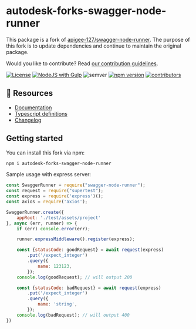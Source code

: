 # autodesk-forks-swagger-node-runner

This package is a fork of [apigee-127/swagger-node-runner](https://github.com/apigee-127/swagger-node-runner). 
The purpose of this fork is to update dependencies and continue to maintain the original package.

Would you like to contribute? Read [our contribution guidelines](./CONTRIBUTING.md).

[![License](http://img.shields.io/npm/lgger-node-runner.svg)](https://github.com/autodesk-forks/swagger-node-runner/blob/master/LICENSE)
[![NodeJS with Gulp](https://github.com/autodesk-forks/swagger-node-runner/actions/workflows/npm-gulp.yml/badge.svg)](https://github.com/autodesk-forks/swagger-node-runner/actions/workflows/npm-gulp.yml)
![semver](https://img.shields.io/badge/semver-2.0.0-blue)
[![npm version](https://badgen.net/npm/v/autodesk-forks-swagger-node-runner)](https://www.npmjs.com/package/autodesk-forks-swagger-node-runner)
[![contributors](https://img.shields.io/github/contributors/autodesk-forks/swagger-node-runner)](https://github.com/autodesk-forks/swagger-node-runner/graphs/contributors)

## :book: Resources

- [Documentation](./docs/API.md)
- [Typescript definitions](./index.d.ts)
- [Changelog](https://github.com/autodesk-forks/swagger-node-runner/releases)

## Getting started

You can install this fork via npm:
```bash
npm i autodesk-forks-swagger-node-runner
```

Sample usage with express server:
```javascript
const SwaggerRunner = require("swagger-node-runner");
const request = require("supertest");
const express = require('express')();
const axios = require('axios');

SwaggerRunner.create({
    appRoot: './test/assets/project'
}, async (err, runner) => {
    if (err) console.error(err);

    runner.expressMiddleware().register(express);

    const {statusCode: goodRequest} = await request(express)
        .put('/expect_integer')
        .query({
            name: 123123,
        });
    console.log(goodRequest); // will output 200

    const {statusCode: badRequest} = await request(express)
        .put('/expect_integer')
        .query({
            name: 'string',
        });
    console.log(badRequest); // will output 400
})
```
